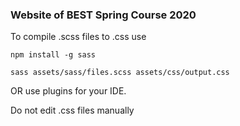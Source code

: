 ### Website of BEST Spring Course 2020

To compile .scss files to .css use 

`npm install -g sass`

`sass assets/sass/files.scss assets/css/output.css`

OR use plugins for your IDE.

Do not edit .css files manually
